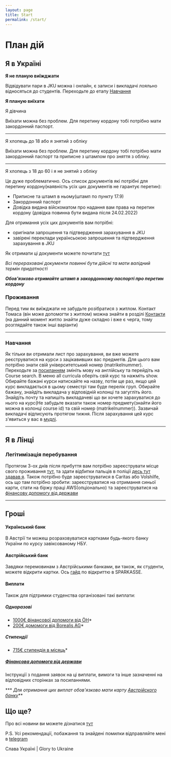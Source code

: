 ```yaml
---
layout: page
title: Start
permalink: /start/
---
```


# План дій
## Я в Україні
 
**Я не планую виїжджати**

Відвідувати пари в JKU можна і онлайн, є записи і викладачі лояльно відносяться до студентів.
Переходьте до етапу [Навчання](#навчання)


**Я планую виїхати**


Я дівчина

Виїхати можна без проблем. Для перетину кордону тобі потрібно мати закордонний паспорт.

---

Я хлопець до 18 або я знятий з обліку

Виїхати можна без проблем. Для перетину кордону тобі потрібно мати закордонний паспорт та приписне з штампом про зняття з обліку.

---

Я хлопець з 18 до 60 і я не знятий з обліку

Це дуже проблематично. Ось список документів які потрібні для перетину кордону(наявність усіх цих документів не гарантує перетин):
+ Приписне та штамп в ньому(штамп по пункту 17.9)
+ Закордонний паспорт
+ Довідка видана війскоматом про надання вам права на перетин кордону (довідка повинна бути видана після 24.02.2022)

Для отримання усіх цих документів вам потрібні:
+ оригінали запрошення та підтвердження зарахування в JKU
+ завірені переклади українсьокою запрошення та підтвердження зарахування в JKU

Як отримати ці документи можете почитати [тут](http//google.com)

*Всі перераховані документи повинні бути дійсні та мати валідний термін придатності*

***Обов'язково отримайте штамп в закордонному паспорті про перетин кордону***

### Проживання 

Перед тим як виїжджати не забудьте розібратися з житлом. Контакт Томаса (він може допомогти з житлом) можна знайти в розділі [Контакти](contacts.md) (на данний момент житло знайти дуже складно і вже є черга, тому розглядайте також інші варіанти)

---

### Навчання 
Як тільки ви отримали лист про зарахування, ви вже можете реєструватися на курси з зацікавивших вас предметів. Для цього вам потрібно знати свій університетський номер (matrikelnummer). Переходьте за [посиланням](https://www.kusss.jku.at/kusss/index.action) змініть мову на англійську та перейдіть на Course search. В меню аll curricula оберіть свій курс та нажміть show. Обирайте бажані курси натискайте на назву, потім ще раз, якщо цей курс викладається в цьому семестрі там буде перелік груп. Обирайте бажану, знайдіть викладача у відповідній колонці та загугліть його. Знайдіть почту та напишіть викладачеві що ви хочете зарахуватися до нього на курс(Не забудьте вказати також номер предмету(знайти його можна в колонці course id) та свій номер (matrikelnummer)). Зазвичай викладачі відписують протягом тижня. Після зарахування цей курс з'явиться у вас в [мудлі](https://moodle.jku.at/jku/). 

---
## Я в Лінці
### Легітимізація перебування
Протягом 3-ох днів після прибуття вам потрібно зареєструвати місце свого проживання [тут](https://maps.app.goo.gl/P8HptmHRN9DXyY4v9), та здати відбитки пальців в поліції [десь тут здавав я](https://maps.app.goo.gl/WDWG8tYUEtwA8Z4e7). Також потрібно буде зареєструватися в Caritas або Volshilfe, ось що там потрібно зробити: зареєструватися на отримання синьої карти, стати на біржу праці AWS(опціонально) та зареєструватися на [фінансову допомогу від держави](gov_help.md)

---

## Гроші

#### Український банк
В Австрії ти можеш розраховуватися картками будь-якого банку України по курсу завіксованому НБУ.

#### Австрійський банк
Завдяки перемовинам з Австрійськими банками, ви також, як студенти, можете відкрити картки. Ось [гайд](/data/AUSS.banking.pdf) по відкриттю в SPARKASSE.

#### Виплати
Також для підтримки студенства організовані такі виплати:
##### Одноразові
+ [1000€ фінансової допомоги від ÖH](https://www.oeh.ac.at/soforthilfe)*
+ [200€ домомоги від Borealis AG](/data/200.pdf)*

##### Стипендії 
+ [715€ стипендія в місяць](data/Schoolarship.pdf)*

##### [Фінансова допомога від держави](gov_help.md)

Інструкції з подання заявок на ці виплати, вимоги та інше зазначенні на відповідних сторінках за посиланнями. 

*** *Для отримання цих виплат обов'язково мати карту [Австрійского банку](####Австрійський-банк)***

## Що ще?
Про всі новини ви можете дізнатися [тут](news.md) 

P.S. Усі рекомендації, побажання та знайдені помилки відправляйте мені в [telegram](https://t.me/uss_1701)

Слава Україні | Glory to Ukraine 
